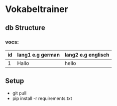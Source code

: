 # Vokabeltrainer

## db Structure

### vocs: 
| id | lang1 e.g german |lang2 e.g englisch|
| :-- | :-------------------------  | :------------------------ |
| 1  | Hallo                       | hello                      |

## Setup

*  git pull
*  pip install -r requirements.txt

